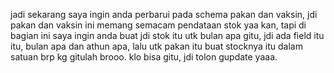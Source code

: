 ﻿jadi sekarang saya ingin anda perbarui pada schema pakan dan vaksin, jdi pakan dan vaksin ini memang semacam pendataan stok yaa kan, tapi di bagian ini saya ingin anda buat  jdi stok itu utk bulan apa gitu, jdi ada field itu itu, bulan apa dan athun apa, lalu utk pakan itu buat stocknya itu dalam satuan brp kg gitulah brooo. klo bisa gitu, jdi tolon gupdate yaaa. 